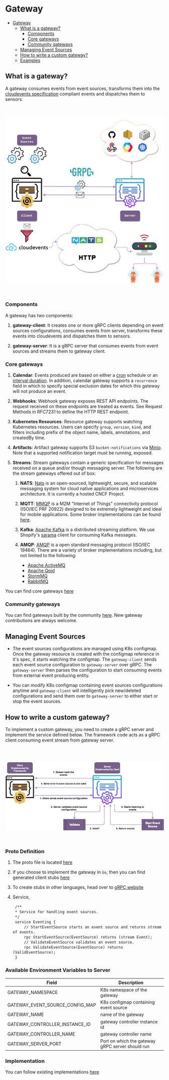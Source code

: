 # Gateway

- [Gateway](#gateway)
  - [What is a gateway?](#what-is-a-gateway)
    - [Components](#components)
    - [Core gateways](#core-gateways)
    - [Community gateways](#community-gateways)
  - [Managing Event Sources](#managing-event-sources)
  - [How to write a custom gateway?](#how-to-write-a-custom-gateway)
  - [Examples](#examples)

## What is a gateway?
A gateway consumes events from event sources, transforms them into the [cloudevents specification](https://github.com/cloudevents/spec) compliant events and dispatches them to sensors.

<br/>

<p align="center">
  <img src="https://github.com/argoproj/argo-events/blob/master/docs/assets/gateways.png?raw=true" alt="Gateway"/>
</p>

<br/>

### Components
A gateway has two components:

 1. <b>gateway-client</b>: It creates one or more gRPC clients depending on event sources configurations, consumes events from server, transforms these events into cloudevents and dispatches them to sensors.
     
 2. <b>gateway-server</b>: It is a gRPC server that consumes events from event sources and streams them to gateway client.
 
### Core gateways

 1. **Calendar**:
    Events produced are based on either a [cron](https://crontab.guru/) schedule or an [interval duration](https://golang.org/pkg/time/#ParseDuration). In addition, calendar gateway supports a `recurrence` field in which to specify special exclusion dates for which this gateway will not produce an event.

 2. **Webhooks**:
    Webhook gateway exposes REST API endpoints. The request received on these endpoints are treated as events. See Request Methods in RFC7231 to define the HTTP REST endpoint.

 3. **Kubernetes Resources**:
    Resource gateway supports watching Kubernetes resources. Users can specify `group`, `version`, `kind`, and filters including prefix of the object name, labels, annotations, and createdBy time.

 4. **Artifacts**:
    Artifact gateway supports S3 `bucket-notifications` via [Minio](https://docs.minio.io/docs/minio-bucket-notification-guide). Note that a supported notification target must be running, exposed.

 5. **Streams**:
    Stream gateways contain a generic specification for messages received on a queue and/or though messaging server. The following are the stream gateways offered out of box: 

    1. **NATS**:
    [Nats](https://nats.io/) is an open-sourced, lightweight, secure, and scalable messaging system for cloud native applications and microservices architecture. It is currently a hosted CNCF Project.

    2. **MQTT**:
    [MMQP](http://mqtt.org/) is a M2M "Internet of Things" connectivity protocol (ISO/IEC PRF 20922) designed to be extremely lightweight and ideal for mobile applications. Some broker implementations can be found [here](https://github.com/mqtt/mqtt.github.io/wiki/brokers).

    3. **Kafka**:
    [Apache Kafka](https://kafka.apache.org/) is a distributed streaming platform. We use Shopify's [sarama](https://github.com/Shopify/sarama) client for consuming Kafka messages.

    4. **AMQP**:
    [AMQP](https://www.amqp.org/) is a open standard messaging protocol (ISO/IEC 19464). There are a variety of broker implementations including, but not limited to the following:
        - [Apache ActiveMQ](http://activemq.apache.org/)
        - [Apache Qpid](https://qpid.apache.org/)
        - [StormMQ](http://stormmq.com/)
        - [RabbitMQ](https://www.rabbitmq.com/)

 You can find core gateways [here](https://github.com/argoproj/argo-events/tree/master/gateways/core)

### Community gateways
You can find gateways built by the community [here](https://github.com/argoproj/argo-events/tree/master/gateways/community). New gateway contributions are always welcome.

## Managing Event Sources
  * The event sources configurations are managed using K8s configmap. Once the gateway resource is created with the configmap reference in it's spec, it starts watching the configmap.
  The `gateway-client` sends each event source configuration to `gateway-server` over gRPC. The `gateway-server` then parses the configuration to start consuming events from 
  external event producing entity.

  * You can modify K8s configmap containing event sources configurations anytime and `gateway-client` will intelligently pick new/deleted configurations and send them over to `gateway-server` to either
  start or stop the event sources.

## How to write a custom gateway?
To implement a custom gateway, you need to create a gRPC server and implement the service defined below.
The framework code acts as a gRPC client consuming event stream from gateway server.

<br/>
<br/>

<p align="center">
  <img src="https://github.com/argoproj/argo-events/blob/master/docs/assets/custom-gateway.png?raw=true" alt="Sensor"/>
</p>

<br/>

### Proto Definition
1. The proto file is located [here](https://github.com/argoproj/argo-events/blob/master/gateways/eventing.proto) 

2. If you choose to implement the gateway in `Go`, then you can find generated client stubs [here](https://github.com/argoproj/argo-events/blob/master/gateways/eventing.pb.go)

3. To create stubs in other languages, head over to [gRPC website](https://grpc.io/)

4. Service,

        /**
        * Service for handling event sources.
        */
        service Eventing {
            // StartEventSource starts an event source and returns stream of events.
            rpc StartEventSource(EventSource) returns (stream Event);
            // ValidateEventSource validates an event source.
            rpc ValidateEventSource(EventSource) returns (ValidEventSource);
        }


### Available Environment Variables to Server
 
 | Field                           | Description                                      |
 | ------------------------------- | ------------------------------------------------ |
 | GATEWAY_NAMESPACE               | K8s namespace of the gateway                     |
 | GATEWAY_EVENT_SOURCE_CONFIG_MAP | K8s configmap containing event source            |
 | GATEWAY_NAME                    | name of the gateway                              |
 | GATEWAY_CONTROLLER_INSTANCE_ID  | gateway controller instance id                   |
 | GATEWAY_CONTROLLER_NAME         | gateway controller name                          |
 | GATEWAY_SERVER_PORT             | Port on which the gateway gRPC server should run |
 
### Implementation
 You can follow existing implementations [here](https://github.com/argoproj/argo-events/tree/master/gateways/core)
